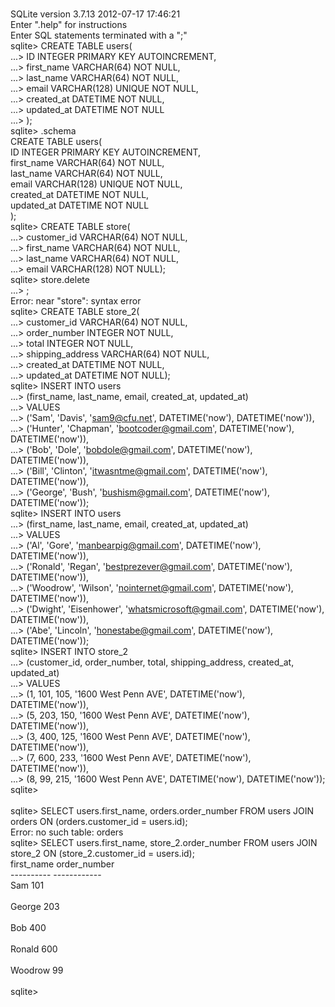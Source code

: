 <br>SQLite version 3.7.13 2012-07-17 17:46:21
<br>Enter ".help" for instructions
<br>Enter SQL statements terminated with a ";"
<br>sqlite> CREATE TABLE users(
<br>   ...> ID INTEGER PRIMARY KEY AUTOINCREMENT,
<br>   ...> first_name VARCHAR(64) NOT NULL,
<br>   ...> last_name VARCHAR(64) NOT NULL,
<br>   ...> email VARCHAR(128) UNIQUE NOT NULL,
<br>   ...> created_at DATETIME NOT NULL,
<br>   ...> updated_at DATETIME NOT NULL
<br>   ...> );
<br>sqlite> .schema
<br>CREATE TABLE users(
<br>ID INTEGER PRIMARY KEY AUTOINCREMENT,
<br>first_name VARCHAR(64) NOT NULL,
<br>last_name VARCHAR(64) NOT NULL,
<br>email VARCHAR(128) UNIQUE NOT NULL,
<br>created_at DATETIME NOT NULL,
<br>updated_at DATETIME NOT NULL
<br>);
<br>sqlite> CREATE TABLE store(
<br>   ...> customer_id VARCHAR(64) NOT NULL,
<br>   ...> first_name VARCHAR(64) NOT NULL,
<br>   ...> last_name VARCHAR(64) NOT NULL,
<br>   ...> email VARCHAR(128) NOT NULL);
<br>sqlite> store.delete
<br>   ...> ;
<br>Error: near "store": syntax error
<br>sqlite> CREATE TABLE store_2(
<br>   ...> customer_id VARCHAR(64) NOT NULL,
<br>   ...> order_number INTEGER NOT NULL,
<br>   ...> total INTEGER NOT NULL,
<br>   ...> shipping_address VARCHAR(64) NOT NULL,
<br>   ...> created_at DATETIME NOT NULL,
<br>   ...> updated_at DATETIME NOT NULL);
<br>sqlite> INSERT INTO users
<br>   ...>   (first_name, last_name, email, created_at, updated_at)
<br>   ...>   VALUES
<br>   ...>   ('Sam', 'Davis', 'sam9@cfu.net', DATETIME('now'), DATETIME('now')),
<br>   ...>   ('Hunter', 'Chapman', 'bootcoder@gmail.com', DATETIME('now'), DATETIME('now')),
<br>   ...>   ('Bob', 'Dole', 'bobdole@gmail.com', DATETIME('now'), DATETIME('now')),
<br>   ...>   ('Bill', 'Clinton', 'itwasntme@gmail.com', DATETIME('now'), DATETIME('now')),
<br>   ...>   ('George', 'Bush', 'bushism@gmail.com', DATETIME('now'), DATETIME('now'));
<br>sqlite>  INSERT INTO users
<br>   ...>   (first_name, last_name, email, created_at, updated_at)
<br>   ...>   VALUES
<br>   ...>   ('Al', 'Gore', 'manbearpig@gmail.com', DATETIME('now'), DATETIME('now')),
<br>   ...>   ('Ronald', 'Regan', 'bestprezever@gmail.com', DATETIME('now'), DATETIME('now')),
<br>   ...>   ('Woodrow', 'Wilson', 'nointernet@gmail.com', DATETIME('now'), DATETIME('now')),
<br>   ...>   ('Dwight', 'Eisenhower', 'whatsmicrosoft@gmail.com', DATETIME('now'), DATETIME('now')),
<br>   ...>   ('Abe', 'Lincoln', 'honestabe@gmail.com', DATETIME('now'), DATETIME('now'));
<br>sqlite>   INSERT INTO store_2
<br>   ...>    (customer_id, order_number, total, shipping_address, created_at, updated_at)
<br>   ...>    VALUES
<br>   ...>    (1, 101, 105, '1600 West Penn AVE', DATETIME('now'), DATETIME('now')),
<br>   ...>    (5, 203, 150, '1600 West Penn AVE', DATETIME('now'), DATETIME('now')),
<br>   ...>    (3, 400, 125, '1600 West Penn AVE', DATETIME('now'), DATETIME('now')),
<br>   ...>    (7, 600, 233, '1600 West Penn AVE', DATETIME('now'), DATETIME('now')),
<br>   ...>    (8, 99, 215, '1600 West Penn AVE', DATETIME('now'), DATETIME('now'));
<br>sqlite>  
<br>sqlite> SELECT users.first_name, orders.order_number FROM users JOIN orders ON (orders.customer_id = users.id);
<br>Error: no such table: orders
<br>sqlite> SELECT users.first_name, store_2.order_number FROM users JOIN store_2 ON (store_2.customer_id = users.id);
<br>first_name  order_number
<br>----------  ------------
<br>Sam         101         
<br>George      203         
<br>Bob         400         
<br>Ronald      600         
<br>Woodrow     99          
<br>sqlite> 
<br><!-- ## Show the terminal output here.  -->